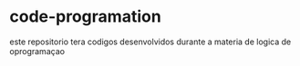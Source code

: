 # code-programation
este repositorio tera codigos desenvolvidos durante a materia de logica de oprogramaçao
